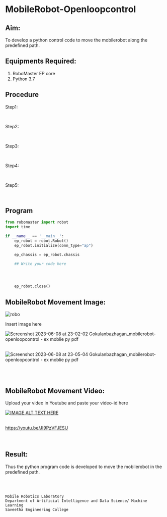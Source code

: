# MobileRobot-Openloopcontrol

## Aim:

To develop a python control code to move the mobilerobot along the predefined path.

## Equipments Required:

1. RoboMaster EP core
2. Python 3.7

## Procedure

Step1:

<br/>

Step2:

<br/>

Step3:

<br/>

Step4:

<br/>

Step5:

<br/>

## Program
```python
from robomaster import robot
import time

if __name__ == '__main__':
    ep_robot = robot.Robot()
    ep_robot.initialize(conn_type="ap")

    ep_chassis = ep_robot.chassis

    ## Write your code here



    
    ep_robot.close()
```

## MobileRobot Movement Image:

![robo](./img/robomaster.png)

Insert image here

![Screenshot 2023-06-08 at 23-02-02 Gokulanbazhagan_mobilerobot-openloopcontrol - ex moblie py pdf](https://github.com/DINESH18032004/mobilerobot-openloopcontrol/assets/119477784/cf3636b9-cc25-488c-aea0-50e5943a52b2)



<br/>![Screenshot 2023-06-08 at 23-05-04 Gokulanbazhagan_mobilerobot-openloopcontrol - ex moblie py pdf](https://github.com/DINESH18032004/mobilerobot-openloopcontrol/assets/119477784/1984768f-bba3-4759-a385-68fc08e5f855)

<br/>
<br/>

## MobileRobot Movement Video:

Upload your video in Youtube and paste your video-id here

[![IMAGE ALT TEXT HERE](https://img.youtube.com/vi/YOUTUBE_VIDEO_ID_HERE/0.jpg)](https://www.youtube.com/watch?v=YOUTUBE_VIDEO_ID_HERE)

<br/>https://youtu.be/JI9PzVFJESU
<br/>
<br/>
<br/>

## Result:

Thus the python program code is developed to move the mobilerobot in the predefined path.


<br/>
<br/>

```
Mobile Robotics Laboratory
Department of Artificial Intelligence and Data Science/ Machine Learning
Saveetha Engineering College
```

